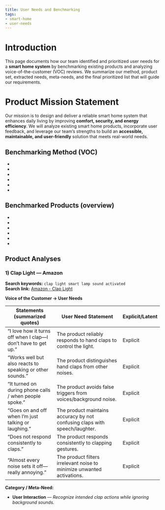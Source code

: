 ```yaml
---
title: User Needs and Benchmarking
tags:
- smart-home
- user-needs
---
```


# Introduction

This page documents how our team identified and prioritized user needs for a **smart home system** by benchmarking existing products and analyzing voice-of-the-customer (VOC) reviews. We summarize our method, product set, extracted needs, meta-needs, and the final prioritized list that will guide our requirements.


# Product Mission Statement
Our mission is to design and deliver a reliable smart home system that enhances daily living by improving **comfort, security, and energy efficiency**. We will analyze existing smart home products, incorporate user feedback, and leverage our team’s strengths to build an **accessible, maintainable, and user-friendly** solution that meets real-world needs.


## Benchmarking Method (VOC)
-
-
-
-
-
-


## Benchmarked Products (overview)
-
-
-
-
-
-

## Product Analyses

### 1) Clap Light — Amazon
**Search keywords:** `clap light smart lamp sound activated`  
**Search link:** [Amazon - Clap Light](https://www.amazon.com/Control-Bedroom-Activated-Solution-Detection/dp/B0CVVBYG4R/ref=sr_1_6?crid=3U1FMD7JVC7DW&dib=eyJ2IjoiMSJ9._tiqYg3j_PzFXnsdOnInFSkSRUS4rIO4ReeaU83PIvaCrzgJVULjJPAvigGHsL-XTR9qmRnjhaBsgdAl1ooTs8RQjZk_rSXzgWxmFJTAe9U3SmzcgOGVhxS0H7UfxAYzOM-j4xaYqC7cjOhI6xYYVZnXAf3kt31BZWAIl7r7s5Jmuio2JrmClKYbuv7WOXebE0Um1cxHQ2xX7z87t03HqwHpt6J0pFR0S1Sp99vNW7RkxunCeSY4Kmgwm2LzGB2gn2AOu7rqp7WSu_jbnMtImyWN_tBk_vu3joxxH7TjInU.CPaKihUm8y6R5_3XGf91pkNGACZSkA0U7NQJxZj5PYg&dib_tag=se&keywords=clap+light&qid=1757792515&sprefix=clap+light%2Caps%2C241&sr=8-6)

**Voice of the Customer → User Needs**

| Statements (summarized quotes) | User Need Statement | Explicit/Latent |
|---|---|---|
| “I love how it turns off when I clap—I don’t have to get up.” | The product reliably responds to hand claps to control the light. | Explicit |
| “Works well but also reacts to speaking or other sounds.” | The product distinguishes hand claps from other noises. | Explicit |
| “It turned on during phone calls / when people spoke.” | The product avoids false triggers from voices/background noise. | Explicit |
| “Goes on and off when I’m just talking or laughing.” | The product maintains accuracy by not confusing claps with speech/laughter. | Explicit |
| “Does not respond consistently to claps.” | The product responds consistently to clapping gestures. | Explicit |
| “Almost every noise sets it off—really annoying.” | The product filters irrelevant noise to minimize unwanted activations. | Explicit |

**Category / Meta-Need:**  
- **User Interaction** — *Recognize intended clap actions while ignoring background sounds.*